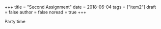 +++
title = "Second Assignment"
date = 2018-06-04
tags = ["item2"]
draft = false
author = false
noread = true
+++

Party time
